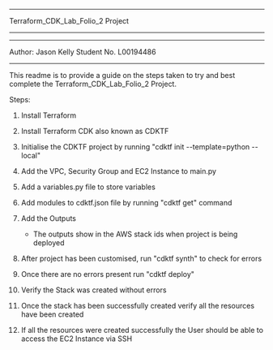 **********************************
Terraform_CDK_Lab_Folio_2 Project
**********************************

*********************
Author: Jason Kelly
Student No. L00194486
*********************


This readme is to provide a guide on the steps taken to try and best complete the Terraform_CDK_Lab_Folio_2 Project.

Steps:
1. Install Terraform

2. Install Terraform CDK also known as CDKTF

3. Initialise the CDKTF project by running "cdktf init --template=python --local"
   
4. Add the VPC, Security Group and EC2 Instance to main.py

5. Add a variables.py file to store variables

6. Add modules to cdktf.json file by running "cdktf get" command

7. Add the Outputs
   - The outputs show in the AWS stack ids when project is being deployed

8. After project has been customised, run "cdktf synth" to check for errors

9. Once there are no errors present run "cdktf deploy"

10. Verify the Stack was created without errors

11. Once the stack has been successfully created verify all the resources have been created

12. If all the resources were created successfully the User should be able to access the EC2 Instance via SSH



